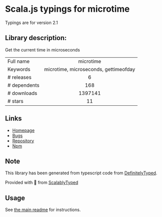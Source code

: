 
# Scala.js typings for microtime

Typings are for version 2.1

## Library description:
Get the current time in microseconds

|                    |                 |
| ------------------ | :-------------: |
| Full name          | microtime |
| Keywords           | microtime, microseconds, gettimeofday |
| # releases         | 6 |
| # dependents       | 168 |
| # downloads        | 1397141 |
| # stars            | 11 |

## Links
- [Homepage](https://github.com/wadey/node-microtime)
- [Bugs](https://github.com/wadey/node-microtime/issues)
- [Repository](https://github.com/wadey/node-microtime)
- [Npm](https://www.npmjs.com/package/microtime)
    


## Note
This library has been generated from typescript code from [DefinitelyTyped](https://definitelytyped.org).

Provided with :purple_heart: from [ScalablyTyped](https://github.com/oyvindberg/ScalablyTyped)

## Usage
See [the main readme](../../readme.md) for instructions.


